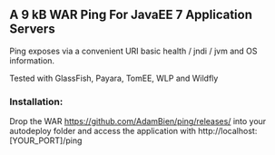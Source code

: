 ## A 9 kB WAR Ping For JavaEE 7 Application Servers

Ping exposes via a convenient URI basic health / jndi / jvm and OS information.

Tested with GlassFish, Payara, TomEE, WLP and Wildfly

### Installation:

Drop the WAR https://github.com/AdamBien/ping/releases/ into your autodeploy folder and access the application with http://localhost:[YOUR_PORT]/ping
